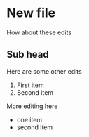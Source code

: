 # New file
How about these edits

## Sub head
Here are some other edits

1. First item
2. Second item

More editing here

- one item
- second item

